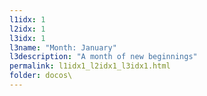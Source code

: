 ```yaml
---
l1idx: 1
l2idx: 1
l3idx: 1
l3name: "Month: January"
l3description: "A month of new beginnings"
permalink: l1idx1_l2idx1_l3idx1.html
folder: docos\
---
```

